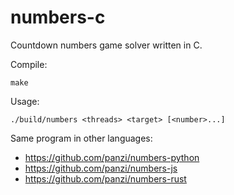 numbers-c
=========

Countdown numbers game solver written in C.

Compile:

```
make
```

Usage:

```
./build/numbers <threads> <target> [<number>...]
```

Same program in other languages:
 * https://github.com/panzi/numbers-python
 * https://github.com/panzi/numbers-js
 * https://github.com/panzi/numbers-rust
